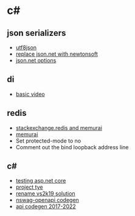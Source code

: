 # c#

## json serializers

- [utf8json](https://im5tu.io/article/2018/07/utf8json-media-formatters-for-asp.net-core/)
- [replace json.net with newtonsoft](https://dotnetcoretutorials.com/2019/12/19/using-newtonsoft-json-in-net-core-3-projects/)
- [json.net options](https://makolyte.com/aspdotnet-how-to-change-the-json-serialization-settings/)

## di

- [basic video](https://www.youtube.com/watch?v=HXKGKvoQ0Xs)

## redis

- [stackexchange.redis and memurai](https://github.com/StackExchange/StackExchange.Redis/issues/1794)
- [memurai](https://docs.memurai.com/en/installation.html)
- Set protected-mode to no
- Comment out the bind loopback address line

## c#

- [testing asp.net core](https://www.infoq.com/articles/testing-aspnet-core-web-api/)
- [project tye](https://github.com/dotnet/tye)
- [rename vs2k19 solution](https://medium.com/c-sharp-progarmming/safely-rename-a-project-folder-visual-studio-f3c6bd4d0bd6#:~:text=Right%2Dclick%20%3E%20Reload%20project.,Right%2Dclick%20%3E%20Rename.)
- [nswag-openapi codegen](https://www.davidhayden.me/blog/generate-client-for-asp-net-core-web-api-using-openapi)
- [api codegen 2017-2022](https://marketplace.visualstudio.com/items?itemName=ChristianResmaHelle.ApiClientCodeGenerator)
